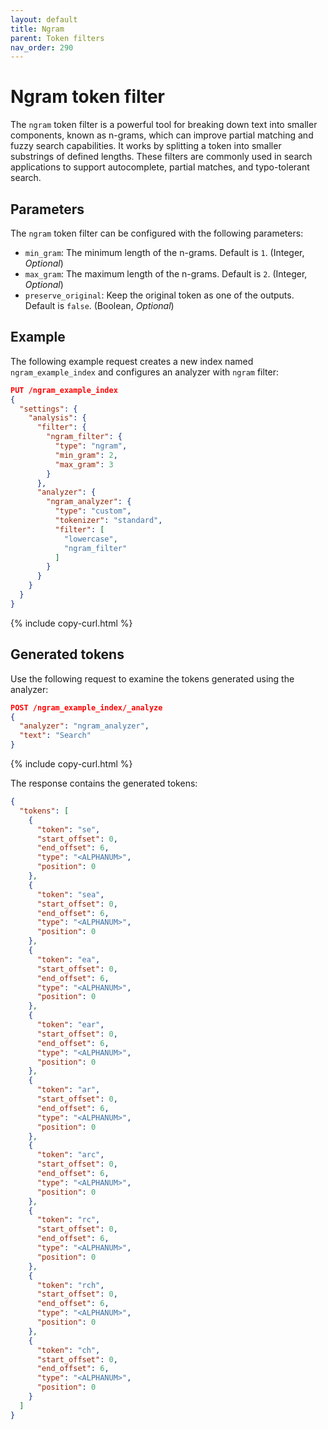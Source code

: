 ```yaml
---
layout: default
title: Ngram
parent: Token filters
nav_order: 290
---
```


# Ngram token filter

The `ngram` token filter is a powerful tool for breaking down text into smaller components, known as n-grams, which can improve partial matching and fuzzy search capabilities. It works by splitting a token into smaller substrings of defined lengths. These filters are commonly used in search applications to support autocomplete, partial matches, and typo-tolerant search.

## Parameters

The `ngram` token filter can be configured with the following parameters:

- `min_gram`: The minimum length of the n-grams. Default is `1`. (Integer, _Optional_)
- `max_gram`: The maximum length of the n-grams. Default is `2`. (Integer, _Optional_)
- `preserve_original`: Keep the original token as one of the outputs. Default is `false`. (Boolean, _Optional_)

## Example

The following example request creates a new index named `ngram_example_index` and configures an analyzer with `ngram` filter:

```json
PUT /ngram_example_index
{
  "settings": {
    "analysis": {
      "filter": {
        "ngram_filter": {
          "type": "ngram",
          "min_gram": 2,
          "max_gram": 3
        }
      },
      "analyzer": {
        "ngram_analyzer": {
          "type": "custom",
          "tokenizer": "standard",
          "filter": [
            "lowercase",
            "ngram_filter"
          ]
        }
      }
    }
  }
}
```
{% include copy-curl.html %}

## Generated tokens

Use the following request to examine the tokens generated using the analyzer:

```json
POST /ngram_example_index/_analyze
{
  "analyzer": "ngram_analyzer",
  "text": "Search"
}
```
{% include copy-curl.html %}

The response contains the generated tokens:

```json
{
  "tokens": [
    {
      "token": "se",
      "start_offset": 0,
      "end_offset": 6,
      "type": "<ALPHANUM>",
      "position": 0
    },
    {
      "token": "sea",
      "start_offset": 0,
      "end_offset": 6,
      "type": "<ALPHANUM>",
      "position": 0
    },
    {
      "token": "ea",
      "start_offset": 0,
      "end_offset": 6,
      "type": "<ALPHANUM>",
      "position": 0
    },
    {
      "token": "ear",
      "start_offset": 0,
      "end_offset": 6,
      "type": "<ALPHANUM>",
      "position": 0
    },
    {
      "token": "ar",
      "start_offset": 0,
      "end_offset": 6,
      "type": "<ALPHANUM>",
      "position": 0
    },
    {
      "token": "arc",
      "start_offset": 0,
      "end_offset": 6,
      "type": "<ALPHANUM>",
      "position": 0
    },
    {
      "token": "rc",
      "start_offset": 0,
      "end_offset": 6,
      "type": "<ALPHANUM>",
      "position": 0
    },
    {
      "token": "rch",
      "start_offset": 0,
      "end_offset": 6,
      "type": "<ALPHANUM>",
      "position": 0
    },
    {
      "token": "ch",
      "start_offset": 0,
      "end_offset": 6,
      "type": "<ALPHANUM>",
      "position": 0
    }
  ]
}
```
